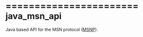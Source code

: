 =======================
java_msn_api
=======================

Java based API for the MSN protocol ([MSNP](http://en.wikipedia.org/wiki/Microsoft_Notification_Protocol)). 


